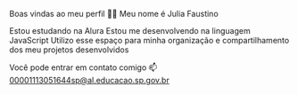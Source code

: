 Boas vindas ao meu perfil 💙💙
Meu nome é Julia Faustino 

Estou estudando na Alura
Estou me desenvolvendo na linguagem JavaScript
Utilizo esse espaço para minha organização e compartilhamento dos meu projetos desenvolvidos

Você pode entrar em contato comigo 📫
00001113051644sp@al.educacao.sp.gov.br


